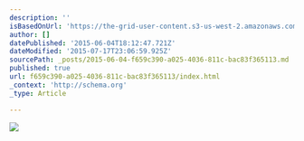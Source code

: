 ```yaml
---
description: ''
isBasedOnUrl: 'https://the-grid-user-content.s3-us-west-2.amazonaws.com/51a7d4d2-324b-4aa7-958e-54add3da531f.JPG'
author: []
datePublished: '2015-06-04T18:12:47.721Z'
dateModified: '2015-07-17T23:06:59.925Z'
sourcePath: _posts/2015-06-04-f659c390-a025-4036-811c-bac83f365113.md
published: true
url: f659c390-a025-4036-811c-bac83f365113/index.html
_context: 'http://schema.org'
_type: Article

---
```

![](https://the-grid-user-content.s3-us-west-2.amazonaws.com/51a7d4d2-324b-4aa7-958e-54add3da531f.JPG)